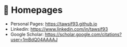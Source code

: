 # 📎 Homepages
- Personal Pages: https://tawsif93.github.io 
- Linkedin: https://www.linkedin.com/in/tawsif93
- Google Scholar: https://scholar.google.com/citations?user=1mBdQ04AAAAJ
